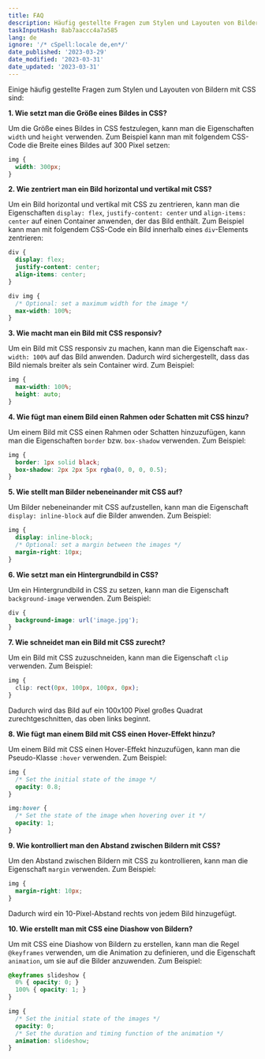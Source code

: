 ```yaml
---
title: FAQ
description: Häufig gestellte Fragen zum Stylen und Layouten von Bildern mit CSS
taskInputHash: 8ab7aaccc4a7a585
lang: de
ignore: '/* cSpell:locale de,en*/'
date_published: '2023-03-29'
date_modified: '2023-03-31'
date_updated: '2023-03-31'
---
```

Einige häufig gestellte Fragen zum Stylen und Layouten von Bildern mit CSS sind:

**1. Wie setzt man die Größe eines Bildes in CSS?**

Um die Größe eines Bildes in CSS festzulegen, kann man die Eigenschaften `width` und `height` verwenden. Zum Beispiel kann man mit folgendem CSS-Code die Breite eines Bildes auf 300 Pixel setzen:

```css
img {
  width: 300px;
}
``` 

**2. Wie zentriert man ein Bild horizontal und vertikal mit CSS?**

Um ein Bild horizontal und vertikal mit CSS zu zentrieren, kann man die Eigenschaften `display: flex`, `justify-content: center` und `align-items: center` auf einen Container anwenden, der das Bild enthält. Zum Beispiel kann man mit folgendem CSS-Code ein Bild innerhalb eines `div`-Elements zentrieren:

```css
div {
  display: flex;
  justify-content: center;
  align-items: center;
}

div img {
  /* Optional: set a maximum width for the image */
  max-width: 100%;
}
``` 

**3. Wie macht man ein Bild mit CSS responsiv?**

Um ein Bild mit CSS responsiv zu machen, kann man die Eigenschaft `max-width: 100%` auf das Bild anwenden. Dadurch wird sichergestellt, dass das Bild niemals breiter als sein Container wird. Zum Beispiel:

```css
img {
  max-width: 100%;
  height: auto;
}
``` 

**4. Wie fügt man einem Bild einen Rahmen oder Schatten mit CSS hinzu?**

Um einem Bild mit CSS einen Rahmen oder Schatten hinzuzufügen, kann man die Eigenschaften `border` bzw. `box-shadow` verwenden. Zum Beispiel:

```css
img {
  border: 1px solid black;
  box-shadow: 2px 2px 5px rgba(0, 0, 0, 0.5);
}
``` 

**5. Wie stellt man Bilder nebeneinander mit CSS auf?**

Um Bilder nebeneinander mit CSS aufzustellen, kann man die Eigenschaft `display: inline-block` auf die Bilder anwenden. Zum Beispiel:

```css
img {
  display: inline-block;
  /* Optional: set a margin between the images */
  margin-right: 10px;
}
``` 

**6. Wie setzt man ein Hintergrundbild in CSS?**

Um ein Hintergrundbild in CSS zu setzen, kann man die Eigenschaft `background-image` verwenden. Zum Beispiel:

```css
div {
  background-image: url('image.jpg');
}
``` 

**7. Wie schneidet man ein Bild mit CSS zurecht?**

Um ein Bild mit CSS zuzuschneiden, kann man die Eigenschaft `clip` verwenden. Zum Beispiel:

```css
img {
  clip: rect(0px, 100px, 100px, 0px);
}
```

Dadurch wird das Bild auf ein 100x100 Pixel großes Quadrat zurechtgeschnitten, das oben links beginnt.

**8. Wie fügt man einem Bild mit CSS einen Hover-Effekt hinzu?**

Um einem Bild mit CSS einen Hover-Effekt hinzuzufügen, kann man die Pseudo-Klasse `:hover` verwenden. Zum Beispiel:

```css
img {
  /* Set the initial state of the image */
  opacity: 0.8;
}

img:hover {
  /* Set the state of the image when hovering over it */
  opacity: 1;
}
``` 

**9. Wie kontrolliert man den Abstand zwischen Bildern mit CSS?**

Um den Abstand zwischen Bildern mit CSS zu kontrollieren, kann man die Eigenschaft `margin` verwenden. Zum Beispiel:

```css
img {
  margin-right: 10px;
}
```

Dadurch wird ein 10-Pixel-Abstand rechts von jedem Bild hinzugefügt.

**10. Wie erstellt man mit CSS eine Diashow von Bildern?**

Um mit CSS eine Diashow von Bildern zu erstellen, kann man die Regel `@keyframes` verwenden, um die Animation zu definieren, und die Eigenschaft `animation`, um sie auf die Bilder anzuwenden. Zum Beispiel:

```css
@keyframes slideshow {
  0% { opacity: 0; }
  100% { opacity: 1; }
}

img {
  /* Set the initial state of the images */
  opacity: 0;
  /* Set the duration and timing function of the animation */
  animation: slideshow;
}
```
